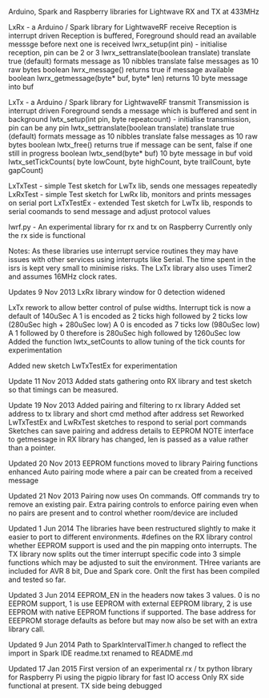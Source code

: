 Arduino, Spark and Raspberry libraries for Lightwave RX and TX at 433MHz

LxRx - a Arduino / Spark library for LightwaveRF receive
 Reception is interrupt driven
 Reception is buffered, Foreground should read an available messsge before next one is received
 lwrx_setup(int pin) - initialise reception, pin can be 2 or 3
 lwrx_settranslate(boolean translate) translate true (default) formats message as 10 nibbles
                                      translate false messages as 10 raw bytes
 boolean lwrx_message() returns true if message available
 boolean lwrx_getmessage(byte* buf, byte* len) returns 10 byte message into buf

LxTx - a Arduino / Spark library for LightwaveRF transmit
 Transmission is interrupt driven
 Foreground sends a message which is buffered and sent in background
 lwtx_setup(int pin, byte repeatcount) - initialise transmission, pin can be any pin
 lwtx_settranslate(boolean translate) translate true (default) formats message as 10 nibbles
                                      translate false messages as 10 raw bytes
 boolean lwtx_free() returns true if message can be sent, false if one still in progress
 boolean lwtx_send(byte* buf) 10 byte message in buf
 void lwtx_setTickCounts( byte lowCount, byte highCount, byte trailCount, byte gapCount)
 
 LxTxTest - simple Test sketch for LwTx lib, sends one messages repeatedly
 LxRxTest - simple Test sketch for LwRx lib, monitors and prints messages on serial port
 LxTxTestEx - extended Test sketch for LwTx lib, responds to serial coomands to send message and adjust protocol values
 
lwrf.py - An experimental library for rx and tx on Raspberry
 Currently only the rx side is functional

Notes: As these libraries use interrupt service routines they may have issues with other
services using interrupts like Serial. The time spent in the isrs is kept very small to minimise
risks. The LxTx library also uses Timer2 and assumes 16MHz clock rates.

Updates 9 Nov 2013
LxRx library window for 0 detection widened

LxTx rework to allow better control of pulse widths. Interrupt tick is now a default of 140uSec
A 1 is encoded as 2 ticks high followed by 2 ticks low (280uSec high + 280uSec low)
A 0 is encoded as 7 ticks low (980uSec low)
A 1 followed by 0 therefore is 280uSec high followed by 1260uSec low
Added the function lwtx_setCounts to allow tuning of the tick counts for experimentation

Added new sketch LwTxTestEx for experimentation

Update 11 Nov 2013
Added stats gathering onto RX library and test sketch so that timings can be measured.

Update 19 Nov 2013
Added pairing and filtering to rx library
Added set address to tx library and short cmd method after address set
Reworked LwTxTestEx and LwRxTest sketches to respond to serial port commands
Sketches can save pairing and address details to EEPROM
NOTE interface to getmessage in RX library has changed, len is passed as a value rather than a pointer.

Updated 20 Nov 2013
EEPROM functions moved to library
Pairing functions enhanced
Auto pairing mode where a pair can be created from a received message

Updated 21 Nov 2013
Pairing now uses On commands. Off commands try to remove an existing pair.
Extra pairing controls to enforce pairing even when no pairs are present and to control whether room/device are included

Updated 1 Jun 2014
The libraries have been restructured slightly to make it easier to port to different environments. #defines on the RX library control whether EEPROM support is used and the pin mapping onto interrupts. The TX library now splits out the timer interrupt specific code into 3 simple functions which may be adjusted to suit the environment. THree variants are included for AVR 8 bit, Due and Spark core. Onlt the first has been compiled and tested so far.

Updated 3 Jun 2014
EEPROM_EN in the headers now takes 3 values. 0 is no EEPROM support, 1 is use EEPROM with external EEPROM library, 2 is use EEPROM with native EEPROM functions if supported. The base address for EEEPROM storage defaults as before but may now also be set with an extra library call.

Updated 9 Jun 2014
Path to SparkIntervalTimer.h changed to reflect the import in Spark IDE
readme.txt renamed to README.md

Updated 17 Jan 2015
First version of an experimental rx / tx python library for Raspberry Pi
using the pigpio library for fast IO access
Only RX side functional at present. TX side being debugged